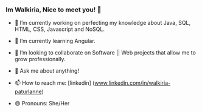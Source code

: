  ###  Im Walkiria, Nice to meet you! 👋




- 🔭 I’m currently working on perfecting my knowledge about Java, SQL, HTML, CSS, Javascript and NoSQL.
- 🌱 I’m currently learning Angular.
- 👯 I’m looking to collaborate on Software || Web projects that allow me to grow professionally.

- 💬 Ask me about anything!
- 📫 How to reach me: [linkedin] (www.linkedin.com/in/walkiria-paturlanne)
- 😄 Pronouns:  She/Her


